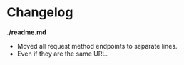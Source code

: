# Changelog

**./readme.md**
* Moved all request method endpoints to separate lines.
* Even if they are the same URL.